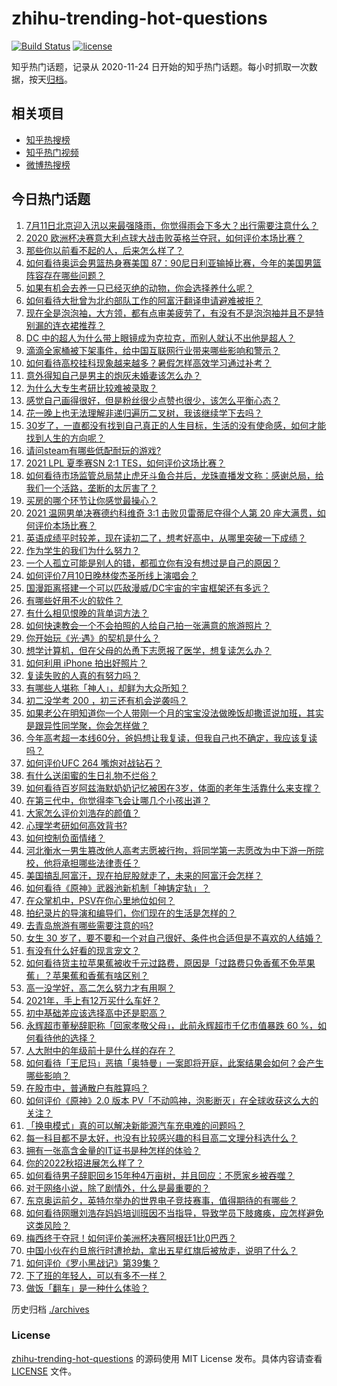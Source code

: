 # zhihu-trending-hot-questions

[![Build Status](https://github.com/justjavac/zhihu-trending-hot-questions/workflows/ci/badge.svg?branch=master)](https://github.com/justjavac/zhihu-trending-hot-questions/actions)
[![license](https://img.shields.io/github/license/justjavac/zhihu-trending-hot-questions)](https://github.com/justjavac/zhihu-trending-hot-questions/blob/master/LICENSE)

知乎热门话题，记录从 2020-11-24 日开始的知乎热门话题。每小时抓取一次数据，按天[归档](./archives)。

## 相关项目

- [知乎热搜榜](https://github.com/justjavac/zhihu-trending-top-search)
- [知乎热门视频](https://github.com/justjavac/zhihu-trending-hot-video)
- [微博热搜榜](https://github.com/justjavac/weibo-trending-hot-search)

## 今日热门话题

<!-- BEGIN -->
<!-- 最后更新时间 Mon Jul 12 2021 07:01:36 GMT+0800 (China Standard Time) -->

1. [7月11日北京迎入汛以来最强降雨，你觉得雨会下多大？出行需要注意什么？](https://www.zhihu.com/question/471533010)
2. [2020
   欧洲杯决赛意大利点球大战击败英格兰夺冠，如何评价本场比赛？](https://www.zhihu.com/question/471657672)
3. [那些你以前看不起的人，后来怎么样了？](https://www.zhihu.com/question/60479561)
4. [如何看待奥运会男篮热身赛美国
   87：90尼日利亚输掉比赛，今年的美国男篮阵容存在哪些问题？](https://www.zhihu.com/question/471503895)
5. [如果有机会去养一只已经灭绝的动物，你会选择养什么呢？](https://www.zhihu.com/question/408285096)
6. [如何看待大批曾为北约部队工作的阿富汗翻译申请避难被拒？](https://www.zhihu.com/question/471612785)
7. [现在全是泡泡袖，大方领，都有点审美疲劳了，有没有不是泡泡袖并且不是特别漏的连衣裙推荐？](https://www.zhihu.com/question/462523005)
8. [DC 中的超人为什么带上眼镜成为克拉克，而别人就认不出他是超人？](https://www.zhihu.com/question/470959218)
9. [滴滴全家桶被下架事件，给中国互联网行业带来哪些影响和警示？](https://www.zhihu.com/question/471242804)
10. [如何看待高校挂科现象越来越多？暑假怎样高效学习通过补考？](https://www.zhihu.com/question/471551123)
11. [意外得知自己是男主的炮灰未婚妻该怎么办？](https://www.zhihu.com/question/469837216)
12. [为什么大专生考研比较难被录取？](https://www.zhihu.com/question/271013499)
13. [感觉自己画得很好，但是粉丝很少点赞也很少，该怎么平衡心态？](https://www.zhihu.com/question/471412359)
14. [花一晚上也无法理解非递归遍历二叉树，我该继续学下去吗？](https://www.zhihu.com/question/387295413)
15. [30岁了，一直都没有找到自己真正的人生目标，生活的没有使命感，如何才能找到人生的方向呢？](https://www.zhihu.com/question/19760164)
16. [请问steam有哪些低配耐玩的游戏?](https://www.zhihu.com/question/355354021)
17. [2021 LPL 夏季赛SN 2:1 TES，如何评价这场比赛？](https://www.zhihu.com/question/471568606)
18. [如何看待市场监管总局禁止虎牙斗鱼合并后，龙珠直播发文称：感谢总局，给我们一个活路，垄断的太厉害了？](https://www.zhihu.com/question/471401960)
19. [买房的哪个环节让你感觉最操心？](https://www.zhihu.com/question/470473641)
20. [2021 温网男单决赛德约科维奇 3:1 击败贝雷蒂尼夺得个人第 20
    座大满贯，如何评价本场比赛？](https://www.zhihu.com/question/471646775)
21. [英语成绩平时较差，现在读初二了，想考好高中，从哪里突破一下成绩？](https://www.zhihu.com/question/470892638)
22. [作为学生的我们为什么努力？](https://www.zhihu.com/question/470550277)
23. [一个人孤立可能是别人的错，都孤立你有没有想过是自己的原因？](https://www.zhihu.com/question/469497285)
24. [如何评价7月10日晚林俊杰圣所线上演唱会？](https://www.zhihu.com/question/471435723)
25. [国漫距离搭建一个可以匹敌漫威/DC宇宙的宇宙框架还有多远？](https://www.zhihu.com/question/470496281)
26. [有哪些好用不火的软件？](https://www.zhihu.com/question/310110592)
27. [有什么相见恨晚的背单词方法？](https://www.zhihu.com/question/48040579)
28. [如何快速教会一个不会拍照的人给自己拍一张满意的旅游照片？](https://www.zhihu.com/question/21683968)
29. [你开始玩《光·遇》的契机是什么？](https://www.zhihu.com/question/466376863)
30. [想学计算机，但在父母的怂恿下志愿报了医学，想复读怎么办？](https://www.zhihu.com/question/470621971)
31. [如何利用 iPhone 拍出好照片？](https://www.zhihu.com/question/20746932)
32. [复读失败的人真的有努力吗？](https://www.zhihu.com/question/468243821)
33. [有哪些人堪称「神人」，却鲜为大众所知？](https://www.zhihu.com/question/39408533)
34. [初二没学考 200 ，初三还有机会逆袭吗？](https://www.zhihu.com/question/469647742)
35. [如果老公在明知道你一个人带刚一个月的宝宝没法做晚饭却撒谎说加班，其实是跟异性同学聚，你会怎样做？](https://www.zhihu.com/question/470868422)
36. [今年高考超一本线60分，爸妈想让我复读，但我自己也不确定，我应该复读吗？](https://www.zhihu.com/question/470979430)
37. [如何评价UFC 264 嘴炮对战钻石？](https://www.zhihu.com/question/471526401)
38. [有什么送闺蜜的生日礼物不烂俗？](https://www.zhihu.com/question/310113748)
39. [如何看待百岁阿兹海默奶奶记忆被困在3岁，体面的老年生活靠什么来支撑？](https://www.zhihu.com/question/471164232)
40. [在第三代中，你觉得李飞会让哪几个小孩出道？](https://www.zhihu.com/question/469727398)
41. [大家怎么评价刘浩存的颜值？](https://www.zhihu.com/question/415082238)
42. [心理学考研如何高效背书?](https://www.zhihu.com/question/367658708)
43. [如何控制负面情绪？](https://www.zhihu.com/question/20082759)
44. [河北衡水一男生篡改他人高考志愿被行拘，将同学第一志愿改为中下游一所院校，他将承担哪些法律责任？](https://www.zhihu.com/question/471217744)
45. [美国搞乱阿富汗，现在拍屁股就走了，未来的阿富汗会怎样？](https://www.zhihu.com/question/470254637)
46. [如何看待《原神》武器池新机制「神铸定轨」？](https://www.zhihu.com/question/471242389)
47. [在众掌机中，PSV在你心里地位如何？](https://www.zhihu.com/question/471086899)
48. [拍纪录片的导演和编导们，你们现在的生活是怎样的？](https://www.zhihu.com/question/21367029)
49. [去青岛旅游有哪些需要注意的吗?](https://www.zhihu.com/question/463940803)
50. [女生 30
    岁了，要不要和一个对自己很好、条件也合适但是不喜欢的人结婚？](https://www.zhihu.com/question/463821091)
51. [有没有什么好看的现言宠文？](https://www.zhihu.com/question/296896817)
52. [如何看待货主拉苹果蕉被收千元过路费，原因是「过路费只免香蕉不免苹果蕉」？苹果蕉和香蕉有啥区别？](https://www.zhihu.com/question/471137088)
53. [高一没学好，高二怎么努力才有用啊？](https://www.zhihu.com/question/469064233)
54. [2021年，手上有12万买什么车好？](https://www.zhihu.com/question/453534204)
55. [初中基础差应该选择高中还是职高？](https://www.zhihu.com/question/470991038)
56. [永辉超市董秘辞职称「回家孝敬父母」，此前永辉超市千亿市值暴跌 60
    %，如何看待他的选择？](https://www.zhihu.com/question/470636516)
57. [人大附中的年级前十是什么样的存在？](https://www.zhihu.com/question/322801940)
58. [如何看待「王尼玛」恶搞「奥特曼」一案即将开庭，此案结果会如何？会产生哪些影响？](https://www.zhihu.com/question/471109088)
59. [在股市中，普通散户有胜算吗？](https://www.zhihu.com/question/462749796)
60. [如何评价《原神》2.0 版本
    PV「不动鸣神，泡影断灭」在全球收获这么大的关注？](https://www.zhihu.com/question/471289239)
61. [「换电模式」真的可以解决新能源汽车充电难的问题吗？](https://www.zhihu.com/question/452052665)
62. [每一科目都不是太好，也没有比较感兴趣的科目高二文理分科选什么？](https://www.zhihu.com/question/468020385)
63. [拥有一张高含金量的IT证书是种怎样的体验？](https://www.zhihu.com/question/470628182)
64. [你的2022秋招进展怎么样了？](https://www.zhihu.com/question/351714717)
65. [如何看待男子辞职回乡15年种4万亩树，并且回应：不愿家乡被吞噬？](https://www.zhihu.com/question/471104371)
66. [对于网络小说，除了剧情外，什么是最重要的？](https://www.zhihu.com/question/471258652)
67. [东京奥运前夕，英特尔举办的世界电子竞技赛事，值得期待的有哪些？](https://www.zhihu.com/question/471064617)
68. [如何看待网曝刘浩存妈妈培训班因不当指导，导致学员下肢瘫痪，应怎样避免这类风险？](https://www.zhihu.com/question/471509047)
69. [梅西终于夺冠！如何评价美洲杯决赛阿根廷1比0巴西？](https://www.zhihu.com/question/471502194)
70. [中国小伙在约旦旅行时遭抢劫，拿出五星红旗后被放走，说明了什么？](https://www.zhihu.com/question/471187170)
71. [如何评价《罗小黑战记》第39集？](https://www.zhihu.com/question/471096080)
72. [下了班的年轻人，可以有多不一样？](https://www.zhihu.com/question/471089114)
73. [做饭「翻车」是一种什么体验？](https://www.zhihu.com/question/470377393)

<!-- END -->

历史归档 [./archives](./archives)

### License

[zhihu-trending-hot-questions](https://github.com/justjavac/zhihu-trending-hot-questions)
的源码使用 MIT License 发布。具体内容请查看 [LICENSE](./LICENSE) 文件。
